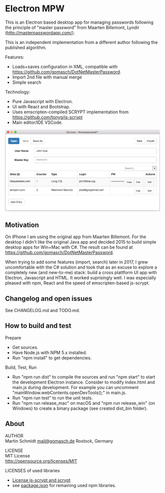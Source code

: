# Electron MPW

This is an Electron based desktop app for managing passwords following the principle of "master password" from Maarten Billemont, Lyndir (http://masterpasswordapp.com/).

This is an independent implementation from a different author following the published algorithm.

Features:
* Loads+saves configuration in XML, compatible with https://github.com/gomasch/DotNetMasterPassword.
* Import 2nd file with manual merge
* Simple search

Technology:
* Pure Javascript with Electron.  
* UI with React and Bootstrap.
* Uses emscripten-compiled SCRYPT implementation from https://github.com/tonyg/js-scrypt
* Main editor/IDE VSCode.

![Screenshot](screenshot.png "Screenshot MAC")

## Motivation
On iPhone I am using the original app from Maarten Billemont. For the desktop I didn't like the original Java app and decided 2015 to build simple desktop apps for Win+Mac with C#. The result can be found at https://github.com/gomasch/DotNetMasterPassword.

When trying to add some features (import, search) later in 2017, I grew uncomfortable with the C# solution and took that as an excuse to explore a completely new (and new-to-me) stack: build a cross plattform UI app with Electron, Javascript and HTML. It worked suprisingly well. I was especially pleased with npm, React and the speed of emscripten-based js-scrypt.

## Changelog and open issues

See CHANGELOG.md and TODO.md.

## How to build and test

Prepare
* Get sources.
* Have Node.js with NPM 5.x installed.
* Run "npm install" to get dependencies.

Build, Test, Run
* Run "npm run dist" to compile the sources and run "npm start" to start the development Electron instance. Consider to modify index.html and main.js during development. For example you can uncomment "mainWindow.webContents.openDevTools();" in main.js.
* Run "npm run test" to run the unit tests.
* Run "npm run release_mac" on macOS and "npm run release_win" (on Windows) to create a binary package (see created dist_bin folder).

## About

AUTHOR<br>
Martin Schmidt mail@gomasch.de Rostock, Germany

LICENSE<br>
MIT License<br>
http://opensource.org/licenses/MIT

LICENSES of used libraries
* <a href="external/js-scrypt/LICENSE.md">License js-scrypt and scrypt</a>
* see <a href="package.json">package.json</a> for remaining used npm libraries.